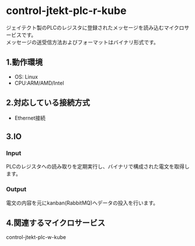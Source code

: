 # control-jtekt-plc-r-kube  
ジェイテクト製のPLCのレジスタに登録されたメッセージを読み込むマイクロサービスです。  
メッセージの送受信方法およびフォーマットはバイナリ形式です。  


## 1.動作環境  
* OS: Linux  
* CPU:ARM/AMD/Intel  


## 2.対応している接続方式  
* Ethernet接続  


## 3.IO  

### Input  
PLCのレジスタへの読み取りを定期実行し、バイナリで構成された電文を取得します。  

### Output  
電文の内容を元にkanban(RabbitMQ)へデータの投入を行います。  


## 4.関連するマイクロサービス  
control-jtekt-plc-w-kube  
